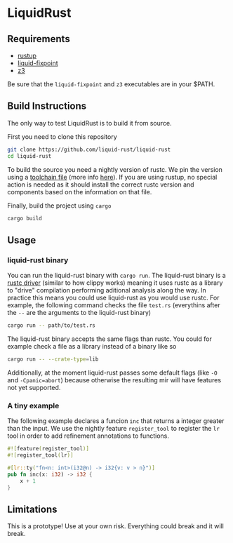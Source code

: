 # LiquidRust


## Requirements

* [rustup](https://rustup.rs/)
* [liquid-fixpoint](https://github.com/ucsd-progsys/liquid-fixpoint)
* [z3](https://github.com/Z3Prover/z3)

Be sure that the `liquid-fixpoint` and `z3` executables are in your $PATH.

## Build Instructions

The only way to test LiquidRust is to build it from source.

First you need to clone this repository

```bash
git clone https://github.com/liquid-rust/liquid-rust
cd liquid-rust
```

To build the source you need a nightly version of rustc.
We pin the version using a [toolchain file](/rust-toolchain) (more info [here](https://rust-lang.github.io/rustup/overrides.html#the-toolchain-file)).
If you are using rustup, no special action is needed as it should install the correct rustc version and components based on the information on that file.

Finally, build the project using `cargo`

```bash
cargo build
```

## Usage

### liquid-rust binary

You can run the liquid-rust binary with `cargo run`.
The liquid-rust binary is a [rustc driver](https://rustc-dev-guide.rust-lang.org/rustc-driver.html?highlight=driver#the-rustc-driver-and-interface) (similar to how clippy works) meaning it uses rustc as a library to "drive" compilation performing aditional analysis along the way.
In practice this means you could use liquid-rust as you would use rustc.
For example, the following command checks the file `test.rs` (everythins after the `--` are the arguments to the liquid-rust binary)

```bash
cargo run -- path/to/test.rs
```

The liquid-rust binary accepts the same flags than rustc.
You could for example check a file as a library instead of a binary like so

```bash
cargo run -- --crate-type=lib
```

Additionally, at the moment liquid-rust passes some default flags (like `-O` and `-Cpanic=abort`) because otherwise the resulting mir will have features
not yet supported.

### A tiny example

The following example declares a funcion `inc` that returns a integer greater than the input.
We use the nightly feature `register_tool` to register the `lr` tool in order to add refinement annotations to functions.

```rust
#![feature(register_tool)]
#![register_tool(lr)]

#[lr::ty("fn<n: int>(i32@n) -> i32{v: v > n}")]
pub fn inc(x: i32) -> i32 {
    x + 1
}
```

## Limitations

This is a prototype! Use at your own risk. Everything could break and it will break.
